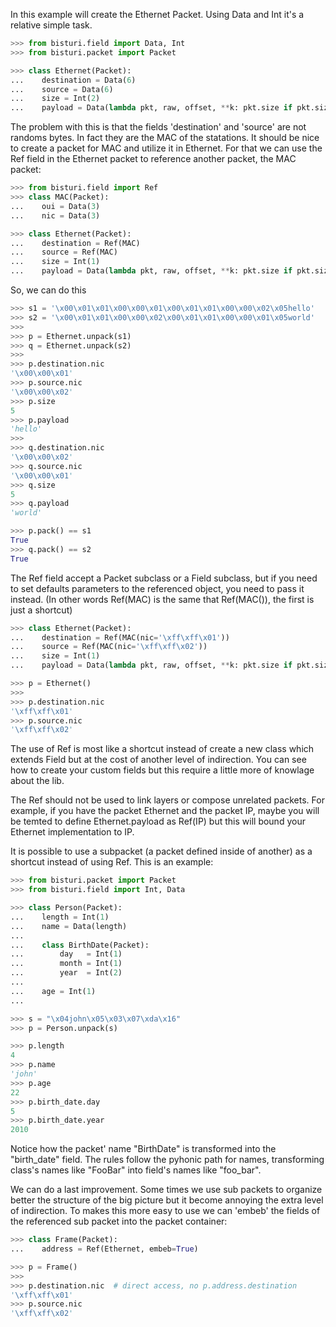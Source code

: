 In this example will create the Ethernet Packet.
Using Data and Int it's a relative simple task.

```python
>>> from bisturi.field import Data, Int
>>> from bisturi.packet import Packet

>>> class Ethernet(Packet):
...    destination = Data(6)
...    source = Data(6)
...    size = Int(2)
...    payload = Data(lambda pkt, raw, offset, **k: pkt.size if pkt.size <= 1500 else len(raw)-offset)

```

The problem with this is that the fields 'destination' and 'source' are not randoms bytes.
In fact they are the MAC of the statations.
It should be nice to create a packet for MAC and utilize it in Ethernet. For that we can use
the Ref field in the Ethernet packet to reference another packet, the MAC packet:

```python
>>> from bisturi.field import Ref
>>> class MAC(Packet):
...    oui = Data(3)
...    nic = Data(3)

>>> class Ethernet(Packet):
...    destination = Ref(MAC)
...    source = Ref(MAC)
...    size = Int(1)
...    payload = Data(lambda pkt, raw, offset, **k: pkt.size if pkt.size <= 1500 else len(raw)-offset)

```

So, we can do this

```python
>>> s1 = '\x00\x01\x01\x00\x00\x01\x00\x01\x01\x00\x00\x02\x05hello'
>>> s2 = '\x00\x01\x01\x00\x00\x02\x00\x01\x01\x00\x00\x01\x05world'
>>>
>>> p = Ethernet.unpack(s1)
>>> q = Ethernet.unpack(s2)
>>>
>>> p.destination.nic
'\x00\x00\x01'
>>> p.source.nic
'\x00\x00\x02'
>>> p.size
5
>>> p.payload
'hello'
>>>
>>> q.destination.nic
'\x00\x00\x02'
>>> q.source.nic
'\x00\x00\x01'
>>> q.size
5
>>> q.payload
'world'

>>> p.pack() == s1
True
>>> q.pack() == s2
True

```

The Ref field accept a Packet subclass or a Field subclass, but if you need 
to set defaults parameters to the referenced object, you need to pass it instead.
(In other words Ref(MAC) is the same that Ref(MAC()), the first is just a shortcut)

```python
>>> class Ethernet(Packet):
...    destination = Ref(MAC(nic='\xff\xff\x01'))
...    source = Ref(MAC(nic='\xff\xff\x02'))
...    size = Int(1)
...    payload = Data(lambda pkt, raw, offset, **k: pkt.size if pkt.size <= 1500 else len(raw)-offset)

>>> p = Ethernet()
>>>
>>> p.destination.nic
'\xff\xff\x01'
>>> p.source.nic
'\xff\xff\x02'

```


The use of Ref is most like a shortcut instead of create a new class which extends Field
but at the cost of another level of indirection.
You can see how to create your custom fields but this require a little more of knowlage
about the lib.

The Ref should not be used to link layers or compose unrelated packets. For example, if you have
the packet Ethernet and the packet IP, maybe you will be temted to define 
Ethernet.payload as Ref(IP) but this will bound your Ethernet implementation to IP.

It is possible to use a subpacket (a packet defined inside of another) as a shortcut instead of using
Ref. This is an example:

```python
>>> from bisturi.packet import Packet
>>> from bisturi.field import Int, Data

>>> class Person(Packet):
...    length = Int(1)
...    name = Data(length)
...
...    class BirthDate(Packet):
...        day   = Int(1)
...        month = Int(1)
...        year  = Int(2)
...
...    age = Int(1)
...

>>> s = "\x04john\x05\x03\x07\xda\x16"
>>> p = Person.unpack(s)

>>> p.length
4
>>> p.name
'john'
>>> p.age
22
>>> p.birth_date.day
5
>>> p.birth_date.year
2010

```

Notice how the packet' name "BirthDate" is transformed into the "birth_date" field. 
The rules follow the pyhonic path for names, transforming class's names like "FooBar" into field's names like "foo_bar".

We can do a last improvement. Some times we use sub packets to organize better the
structure of the big picture but it become annoying the extra level of indirection.
To makes this more easy to use we can 'embeb' the fields of the referenced sub packet
into the packet container:

```python
>>> class Frame(Packet):
...    address = Ref(Ethernet, embeb=True)

>>> p = Frame()
>>>
>>> p.destination.nic  # direct access, no p.address.destination
'\xff\xff\x01'
>>> p.source.nic
'\xff\xff\x02'

```

